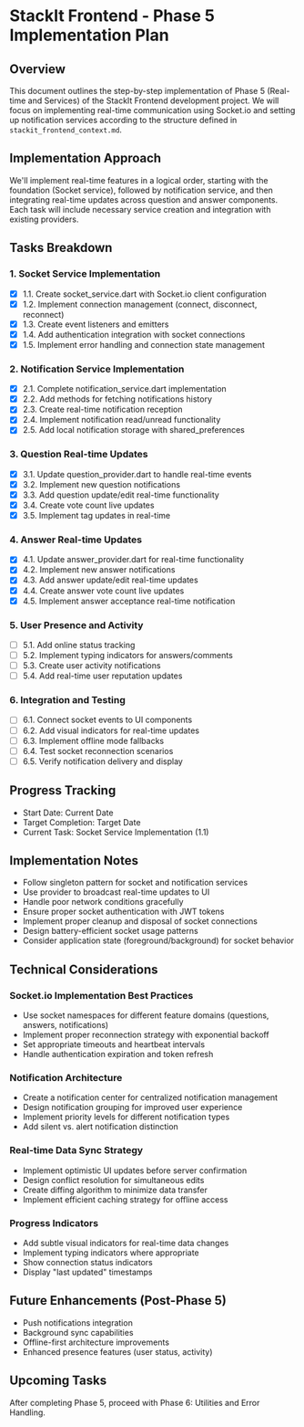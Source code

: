 # StackIt Frontend - Phase 5 Implementation Plan

## Overview
This document outlines the step-by-step implementation of Phase 5 (Real-time and Services) of the StackIt Frontend development project. We will focus on implementing real-time communication using Socket.io and setting up notification services according to the structure defined in `stackit_frontend_context.md`.

## Implementation Approach
We'll implement real-time features in a logical order, starting with the foundation (Socket service), followed by notification service, and then integrating real-time updates across question and answer components. Each task will include necessary service creation and integration with existing providers.

## Tasks Breakdown

### 1. Socket Service Implementation
- [x] 1.1. Create socket_service.dart with Socket.io client configuration
- [x] 1.2. Implement connection management (connect, disconnect, reconnect)
- [x] 1.3. Create event listeners and emitters
- [x] 1.4. Add authentication integration with socket connections
- [x] 1.5. Implement error handling and connection state management

### 2. Notification Service Implementation
- [x] 2.1. Complete notification_service.dart implementation
- [x] 2.2. Add methods for fetching notifications history
- [x] 2.3. Create real-time notification reception
- [x] 2.4. Implement notification read/unread functionality
- [x] 2.5. Add local notification storage with shared_preferences

### 3. Question Real-time Updates
- [x] 3.1. Update question_provider.dart to handle real-time events
- [x] 3.2. Implement new question notifications
- [x] 3.3. Add question update/edit real-time functionality
- [x] 3.4. Create vote count live updates
- [x] 3.5. Implement tag updates in real-time

### 4. Answer Real-time Updates
- [x] 4.1. Update answer_provider.dart for real-time functionality
- [x] 4.2. Implement new answer notifications
- [x] 4.3. Add answer update/edit real-time updates
- [x] 4.4. Create answer vote count live updates
- [x] 4.5. Implement answer acceptance real-time notification

### 5. User Presence and Activity
- [ ] 5.1. Add online status tracking
- [ ] 5.2. Implement typing indicators for answers/comments
- [ ] 5.3. Create user activity notifications
- [ ] 5.4. Add real-time user reputation updates

### 6. Integration and Testing
- [ ] 6.1. Connect socket events to UI components
- [ ] 6.2. Add visual indicators for real-time updates
- [ ] 6.3. Implement offline mode fallbacks
- [ ] 6.4. Test socket reconnection scenarios
- [ ] 6.5. Verify notification delivery and display

## Progress Tracking
- Start Date: Current Date
- Target Completion: Target Date
- Current Task: Socket Service Implementation (1.1)

## Implementation Notes
- Follow singleton pattern for socket and notification services
- Use provider to broadcast real-time updates to UI
- Handle poor network conditions gracefully
- Ensure proper socket authentication with JWT tokens
- Implement proper cleanup and disposal of socket connections
- Design battery-efficient socket usage patterns
- Consider application state (foreground/background) for socket behavior

## Technical Considerations

### Socket.io Implementation Best Practices
- Use socket namespaces for different feature domains (questions, answers, notifications)
- Implement proper reconnection strategy with exponential backoff
- Set appropriate timeouts and heartbeat intervals
- Handle authentication expiration and token refresh

### Notification Architecture
- Create a notification center for centralized notification management
- Design notification grouping for improved user experience
- Implement priority levels for different notification types
- Add silent vs. alert notification distinction

### Real-time Data Sync Strategy
- Implement optimistic UI updates before server confirmation
- Design conflict resolution for simultaneous edits
- Create diffing algorithm to minimize data transfer
- Implement efficient caching strategy for offline access

### Progress Indicators
- Add subtle visual indicators for real-time data changes
- Implement typing indicators where appropriate
- Show connection status indicators
- Display "last updated" timestamps

## Future Enhancements (Post-Phase 5)
- Push notifications integration
- Background sync capabilities
- Offline-first architecture improvements
- Enhanced presence features (user status, activity)

## Upcoming Tasks
After completing Phase 5, proceed with Phase 6: Utilities and Error Handling. 